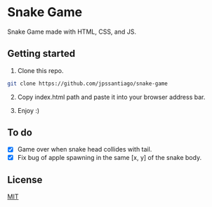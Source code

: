 # Snake Game

Snake Game made with HTML, CSS, and JS.

## Getting started

1. Clone this repo.

```bash
git clone https://github.com/jpssantiago/snake-game
```

2. Copy index.html path and paste it into your browser address bar.

3. Enjoy :)

## To do

- [x] Game over when snake head collides with tail.
- [x] Fix bug of apple spawning in the same [x, y] of the snake body.

<!--
## Images

<img src="assets/readme_images/readme_image_0.png" alt="drawing" width="200"/>
<img src="assets/readme_images/readme_image_1.png" alt="drawing" width="200"/> -->

## License

[MIT](LICENSE)
